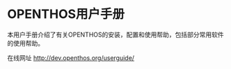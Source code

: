 # OPENTHOS用户手册

本用户手册介绍了有关OPENTHOS的安装，配置和使用帮助，包括部分常用软件的使用帮助。

在线网址 http://dev.openthos.org/userguide/ 
